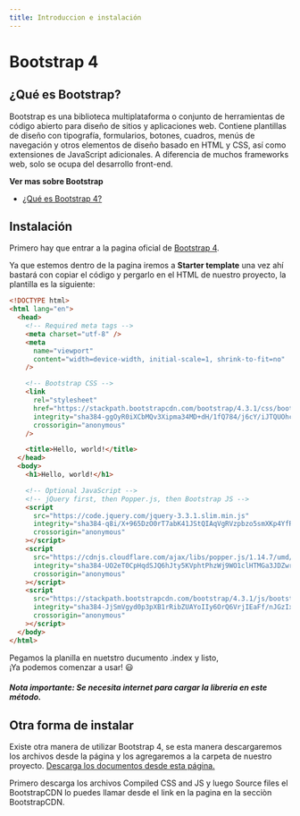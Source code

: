 ```yaml
---
title: Introduccion e instalación
---
```


# Bootstrap 4

## ¿Qué es Bootstrap?

Bootstrap es una biblioteca multiplataforma o conjunto de herramientas de código abierto para diseño de sitios y aplicaciones web. Contiene plantillas de diseño con tipografía, formularios, botones, cuadros, menús de navegación y otros elementos de diseño basado en HTML y CSS, así como extensiones de JavaScript adicionales. A diferencia de muchos frameworks web, solo se ocupa del desarrollo front-end.

<prueba />

**Ver mas sobre Bootstrap**

- [¿Qué es Bootstrap 4?](<https://es.wikipedia.org/wiki/Bootstrap_(framework)>)

## Instalación

Primero hay que entrar a la pagina oficial de [Bootstrap 4](https://getbootstrap.com/docs/4.3/getting-started/introduction/).

Ya que estemos dentro de la pagina iremos a **Starter template** una vez ahí bastará con copiar el código y pergarlo en el HTML de nuestro proyecto, la plantilla es la siguiente:

```html
<!DOCTYPE html>
<html lang="en">
  <head>
    <!-- Required meta tags -->
    <meta charset="utf-8" />
    <meta
      name="viewport"
      content="width=device-width, initial-scale=1, shrink-to-fit=no"
    />

    <!-- Bootstrap CSS -->
    <link
      rel="stylesheet"
      href="https://stackpath.bootstrapcdn.com/bootstrap/4.3.1/css/bootstrap.min.css"
      integrity="sha384-ggOyR0iXCbMQv3Xipma34MD+dH/1fQ784/j6cY/iJTQUOhcWr7x9JvoRxT2MZw1T"
      crossorigin="anonymous"
    />

    <title>Hello, world!</title>
  </head>
  <body>
    <h1>Hello, world!</h1>

    <!-- Optional JavaScript -->
    <!-- jQuery first, then Popper.js, then Bootstrap JS -->
    <script
      src="https://code.jquery.com/jquery-3.3.1.slim.min.js"
      integrity="sha384-q8i/X+965DzO0rT7abK41JStQIAqVgRVzpbzo5smXKp4YfRvH+8abtTE1Pi6jizo"
      crossorigin="anonymous"
    ></script>
    <script
      src="https://cdnjs.cloudflare.com/ajax/libs/popper.js/1.14.7/umd/popper.min.js"
      integrity="sha384-UO2eT0CpHqdSJQ6hJty5KVphtPhzWj9WO1clHTMGa3JDZwrnQq4sF86dIHNDz0W1"
      crossorigin="anonymous"
    ></script>
    <script
      src="https://stackpath.bootstrapcdn.com/bootstrap/4.3.1/js/bootstrap.min.js"
      integrity="sha384-JjSmVgyd0p3pXB1rRibZUAYoIIy6OrQ6VrjIEaFf/nJGzIxFDsf4x0xIM+B07jRM"
      crossorigin="anonymous"
    ></script>
  </body>
</html>
```

Pegamos la planilla en nuetstro ducumento .index y listo, <br>
¡Ya podemos comenzar a usar! :smiley:

#### _Nota importante: Se necesita internet para cargar la libreria en este método._

## Otra forma de instalar

Existe otra manera de utilizar Bootstrap 4, se esta manera descargaremos los archivos desde la página y los agregaremos a la carpeta de nuestro proyecto.
[Descarga los documentos desde esta página.](https://getbootstrap.com/docs/4.4/getting-started/download/)

Primero descarga los archivos Compiled CSS and JS y luego Source files el BootstrapCDN lo puedes llamar desde el link en la pagina en la secciòn BootstrapCDN.
